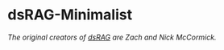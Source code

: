 # dsRAG-Minimalist

*The original creators of [dsRAG](https://github.com/D-Star-AI/dsRAG) are Zach and Nick McCormick.*
